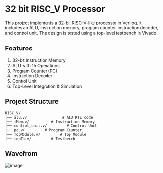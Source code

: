 # 32 bit RISC_V Processor
This project implements a 32-bit RISC-V-like processor in Verilog. It includes an ALU, instruction memory, program counter, instruction decoder, and control unit. The design is tested using a top-level testbench in Vivado.

## Features

  1. 32-bit Instruction Memory
  2. ALU with 15 Operations
  3. Program Counter (PC)
  4. Instruction Decoder
  5. Control Unit
  6. Top-Level Integration & Simulation

## Project Structure
```
RISC_V/
│── alu.v/                # ALU RTL code
│── iMem.v/          # Instruction Memory
│── control_unit.v/         # Control Unit
│── pc.v/         # Program Counter
│── TopModule.v/         # Top Module
│── topTb.v/         # Testbench
```

## Wavefrom
![image](https://github.com/user-attachments/assets/b55c8661-4d46-42b5-b129-3b80287f6edd)

